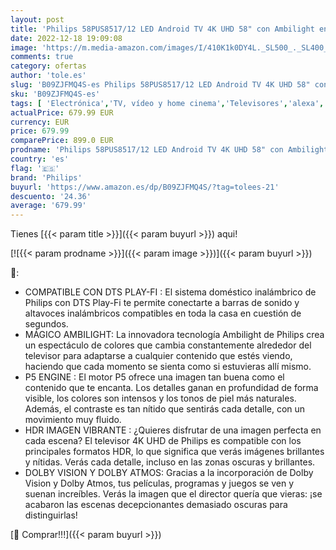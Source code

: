 ```yaml
---
layout: post
title: 'Philips 58PUS8517/12 LED Android TV 4K UHD 58" con Ambilight en 3 Lados  Principales formatos HDR compatibles  P5 Picture Engine  Compatible con Google Assistance y Alexa  2022'
date: 2022-12-18 19:09:08
image: 'https://m.media-amazon.com/images/I/410K1k0DY4L._SL500_._SL400_.jpg'
comments: true
category: ofertas
author: 'tole.es'
slug: 'B09ZJFMQ4S-es Philips 58PUS8517/12 LED Android TV 4K UHD 58" con...'
sku: 'B09ZJFMQ4S-es'
tags: [ 'Electrónica','TV, vídeo y home cinema','Televisores','alexa','philips','🇪🇸', ]
actualPrice: 679.99 EUR
currency: EUR
price: 679.99
comparePrice: 899.0 EUR
prodname: 'Philips 58PUS8517/12 LED Android TV 4K UHD 58" con Ambilight en 3 Lados  Principales formatos HDR compatibles  P5 Picture Engine  Compatible con Google Assistance y Alexa  2022'
country: 'es'
flag: '🇪🇸'
brand: 'Philips'
buyurl: 'https://www.amazon.es/dp/B09ZJFMQ4S/?tag=tolees-21'
descuento: '24.36'
average: '679.99'
---
```


Tienes [{{< param title >}}]({{< param buyurl >}}) aqui!

[![{{< param prodname >}}]({{< param image >}})]({{< param buyurl >}})

🔎:

- COMPATIBLE CON DTS PLAY-FI : El sistema doméstico inalámbrico de Philips con DTS Play-Fi te permite conectarte a barras de sonido y altavoces inalámbricos compatibles en toda la casa en cuestión de segundos.
- MÁGICO AMBILIGHT: La innovadora tecnología Ambilight de Philips crea un espectáculo de colores que cambia constantemente alrededor del televisor para adaptarse a cualquier contenido que estés viendo, haciendo que cada momento se sienta como si estuvieras allí mismo.
- P5 ENGINE : El motor P5 ofrece una imagen tan buena como el contenido que te encanta. Los detalles ganan en profundidad de forma visible, los colores son intensos y los tonos de piel más naturales. Además, el contraste es tan nítido que sentirás cada detalle, con un movimiento muy fluido.
- HDR IMAGEN VIBRANTE : ¿Quieres disfrutar de una imagen perfecta en cada escena? El televisor 4K UHD de Philips es compatible con los principales formatos HDR, lo que significa que verás imágenes brillantes y nítidas. Verás cada detalle, incluso en las zonas oscuras y brillantes.
- DOLBY VISION Y DOLBY ATMOS: Gracias a la incorporación de Dolby Vision y Dolby Atmos, tus películas, programas y juegos se ven y suenan increíbles. Verás la imagen que el director quería que vieras: ¡se acabaron las escenas decepcionantes demasiado oscuras para distinguirlas!

[🛒 Comprar!!!]({{< param buyurl >}})
